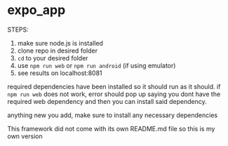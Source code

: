 # expo_app

STEPS: 
1. make sure node.js is installed
2. clone repo in desired folder
3. `cd` to your desired folder
4. use `npm run web` or `npm run android` (if using emulator)
5. see results on localhost:8081

required dependencies have been installed so it should run as it should. 
if `npm run web` does not work, error should pop up saying you dont have the required web dependency
and then you can install said dependency.

anything new you add, make sure to install any necessary dependencies

This framework did not come with its own README.md file so this is my own version
